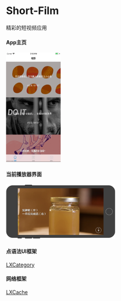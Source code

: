 # Short-Film
精彩的短视频应用

#### App主页

<div align=left><img width="150" height="300" src="https://github.com/Zomfice/Short-Film/blob/master/source/short-film.gif"/></div>

#### 当前播放器界面

<div align=left><img width="300" height="150" src="https://github.com/Zomfice/Short-Film/blob/master/source/player1.png"/></div>


#### 点语法UI框架

[LXCategory](https://github.com/xllpp/LXCategory)

#### 网络框架
[LXCache](https://github.com/xllpp/LXCache)
